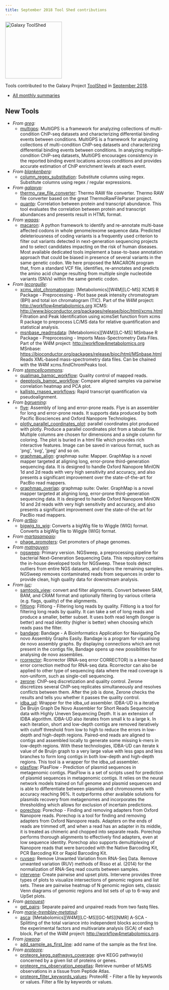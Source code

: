 ```yaml
---
title: September 2018 Tool Shed contributions
---
```


[<img class="float-right" src="/images/galaxy-logos/galaxy-toolshed-300.png" alt="Galaxy ToolShed" width="180">](http://toolshed.g2.bx.psu.edu/)

Tools contributed to the Galaxy Project [ToolShed](http://toolshed.g2.bx.psu.edu/) in [September 2018](/news/2018-10-galaxy-update/).

* [All monthly summaries](/toolshed/contributions/)

## New Tools

* *From [greg](https://toolshed.g2.bx.psu.edu/view/greg):*
    * [multigps](https://toolshed.g2.bx.psu.edu/view/greg/multigps):  MultiGPS is a framework for analyzing collections of multi-condition ChIP-seq datasets and characterizing differential binding events between conditions. MultiGPS is a framework for analyzing collections of multi-condition ChIP-seq datasets and characterizing differential binding events between conditions. In analyzing multiple-condition ChIP-seq datasets, MultiGPS encourages consistency in the reported binding event locations across conditions and provides accurate estimation of ChIP enrichment levels at each event.
* *From [blankenberg](https://toolshed.g2.bx.psu.edu/view/blankenberg):*
    * [column_regex_substitution](https://toolshed.g2.bx.psu.edu/view/blankenberg/column_regex_substitution):  Substitute columns using regex. Substitute columns using regex / regular expressions.
* *From [galaxyp](https://toolshed.g2.bx.psu.edu/view/galaxyp):*
    * [thermo_raw_file_converter](https://toolshed.g2.bx.psu.edu/view/galaxyp/thermo_raw_file_converter):  Thermo RAW file converter. Thermo RAW file converter based on the great ThermoRawFileParser project.
    * [quantp](https://toolshed.g2.bx.psu.edu/view/galaxyp/quantp):  Correlation between protein and transcript abundance. This tool evaluates the correlation between protein and transcript abundances and presents result in HTML format.
* *From [waqas](https://toolshed.g2.bx.psu.edu/view/waqas):*
    * [macaron](https://toolshed.g2.bx.psu.edu/view/waqas/macaron):  A python framework to identify and re-annotate multi-base affected codons in whole genome/exome sequence data. Predicted deleteriousness of coding variants is a frequently used criterion to filter out variants detected in next-generation sequencing projects and to select candidates impacting on the risk of human diseases. Most available dedicated tools implement a base-to-base annotation approach that could be biased in presence of several variants in the same genetic codon. We here proposed the MACARON program that, from a standard VCF file, identifies, re-annotates and predicts the amino acid change resulting from multiple single nucleotide variants (SNVs) within the same genetic codon.
* *From [lecorguille](https://toolshed.g2.bx.psu.edu/view/lecorguille):*
    * [xcms_plot_chromatogram](https://toolshed.g2.bx.psu.edu/view/lecorguille/xcms_plot_chromatogram):  [Metabolomics][W4M][LC-MS] XCMS R Package - Preprocessing - Plot base peak intensity chromatogram (BPI) and total ion chromatogram (TIC). Part of the W4M project: http://workflow4metabolomics.org XCMS: http://www.bioconductor.org/packages/release/bioc/html/xcms.html Filtration and Peak Identification using xcmsSet function from xcms R package to preprocess LC/MS data for relative quantification and statistical analysis.
    * [msnbase_readmsdata](https://toolshed.g2.bx.psu.edu/view/lecorguille/msnbase_readmsdata):  [Metabolomics][W4M][LC-MS] MSnbase R Package - Preprocessing - Imports Mass-Spectrometry Data Files. Part of the W4M project: http://workflow4metabolomics.org MSnbase: https://bioconductor.org/packages/release/bioc/html/MSnbase.html Reads XML-based mass-spectrometry data files. Can be chained with the W4M xcms.findChromPeaks tool.
* *From [stemcellcommons](https://toolshed.g2.bx.psu.edu/view/stemcellcommons):*
    * [qualimap_bamqc_workflow](https://toolshed.g2.bx.psu.edu/view/stemcellcommons/qualimap_bamqc_workflow):  Quality control of mapped reads.
    * [deeptools_bamqc_workflow](https://toolshed.g2.bx.psu.edu/view/stemcellcommons/deeptools_bamqc_workflow):  Compare aligned samples via pairwise correlation heatmap and PCA plot.
    * [kallisto_rnaseq_workflows](https://toolshed.g2.bx.psu.edu/view/stemcellcommons/kallisto_rnaseq_workflows):  Rapid transcript quantification via pseudoalignment.
* *From [bgruening](https://toolshed.g2.bx.psu.edu/view/bgruening):*
    * [flye](https://toolshed.g2.bx.psu.edu/view/bgruening/flye):  Assembly of long and error-prone reads. Flye is an assembler for long and error-prone reads. It supports data produced by both Pacific Biosciences and Oxford Nanopore Technologies.
    * [plotly_parallel_coordinates_plot](https://toolshed.g2.bx.psu.edu/view/bgruening/plotly_parallel_coordinates_plot):  parallel coordinates plot produced with plotly. Produce a parallel coordinates plot from a tabular file. Multiple columns are chosen for  dimensions and a single column for coloring. The plot is buried in a html file which  provides rich interactive features. Image can be saved in various format, such as 'png', 'svg', 'jpeg' and so on.
    * [graphmap_align](https://toolshed.g2.bx.psu.edu/view/bgruening/graphmap_align):  graphmap suite: Mapper. GraphMap is a novel mapper targeted at aligning long, error-prone third-generation sequencing data. It is designed to handle Oxford Nanopore MinION 1d and 2d reads with very high sensitivity and accuracy, and also presents a significant improvement over the state-of-the-art for PacBio read mappers.
    * [graphmap_overlap](https://toolshed.g2.bx.psu.edu/view/bgruening/graphmap_overlap):  graphmap suite: Owler. GraphMap is a novel mapper targeted at aligning long, error-prone third-generation sequencing data. It is designed to handle Oxford Nanopore MinION 1d and 2d reads with very high sensitivity and accuracy, and also presents a significant improvement over the state-of-the-art for PacBio read mappers.
* *From [artbio](https://toolshed.g2.bx.psu.edu/view/artbio):*
    * [bigwig_to_wig](https://toolshed.g2.bx.psu.edu/view/artbio/bigwig_to_wig):  Converts a bigWig file to Wiggle (WIG) format. Converts a bigWig file to Wiggle (WIG) format.
* *From [martasampaio](https://toolshed.g2.bx.psu.edu/view/martasampaio):*
    * [phage_promoters](https://toolshed.g2.bx.psu.edu/view/martasampaio/phage_promoters):  Get promoters of phage genomes.
* *From [matnguyen](https://toolshed.g2.bx.psu.edu/view/matnguyen):*
    * [ngsweep](https://toolshed.g2.bx.psu.edu/view/matnguyen/ngsweep): Primary version. NGSweep, a preprocessing pipeline for bacterial Next-Generation Sequencing Data. This repository contains the in-house developed tools for NGSweep. These tools detect outliers from entire NGS datasets, and cleans the remaining samples. NGSweep removes contaminated reads from sequences in order to provide clean, high quality data for downstream analysis.
* *From [iuc](https://toolshed.g2.bx.psu.edu/view/iuc):*
    * [samtools_view](https://toolshed.g2.bx.psu.edu/view/iuc/samtools_view):  convert and filter alignments. Convert between SAM, BAM, and CRAM format and optionally filtering   by various criteria (e.g. flags, quality) of the alignments.
    * [filtlong](https://toolshed.g2.bx.psu.edu/view/iuc/filtlong):  Filtlong - Filtering long reads by quality. Filtlong is a tool for filtering long reads by quality. It can take a set of long reads and produce a smaller, better subset. It uses both read length (longer is better) and read identity (higher is better) when choosing which reads pass the filter.
    * [bandage](https://toolshed.g2.bx.psu.edu/view/iuc/bandage):  Bandage - A Bioinformatics Application for Navigating De novo Assembly Graphs Easily. Bandage is a program for visualising de novo assembly graphs.  By displaying connections which are not present in the contigs file,  Bandage opens up new possibilities for analysing de novo assemblies.
    * [rcorrector](https://toolshed.g2.bx.psu.edu/view/iuc/rcorrector):  Rcorrector (RNA-seq error CORRECTOR) is a kmer-based error correction method for RNA-seq data. Rcorrector can also be applied to other type of sequencing data where the read coverage is non-uniform, such as single-cell sequencing.
    * [zerone](https://toolshed.g2.bx.psu.edu/view/iuc/zerone):  ChIP-seq discretization and quality control. Zerone discretizes several ChIP-seq replicates simultaneously and resolves conflicts between them.  After the job is done, Zerone checks the results and tells you whether it passes the quality control.
    * [idba_ud](https://toolshed.g2.bx.psu.edu/view/iuc/idba_ud):  Wrapper for the idba_ud assembler. IDBA-UD is a iterative De Bruijn Graph De Novo Assembler for Short Reads Sequencing data with Highly Uneven Sequencing Depth. It is an extension of IDBA algorithm. IDBA-UD also iterates from small k to a large k. In each iteration, short and low-depth contigs are removed iteratively with cutoff threshold from low to high to reduce the errors in low-depth and high-depth regions. Paired-end reads are aligned to contigs and assembled locally to generate some missing k-mers in low-depth regions. With these technologies, IDBA-UD can iterate k value of de Bruijn graph to a very large value with less gaps and less branches to form long contigs in both low-depth and high-depth regions.   This tool is a wrapper for the idba_ud assembler.
    * [plasflow](https://toolshed.g2.bx.psu.edu/view/iuc/plasflow):  PlasFlow - Prediction of plasmid sequences in metagenomic contigs. PlasFlow is a set of scripts used for prediction of plasmid sequences in metagenomic contigs.  It relies on the neural network models trained on full genome and plasmid sequences and is able  to differentiate between plasmids and chromosomes with accuracy reaching 96%. It outperforms  other available solutions for plasmids recovery from metagenomes and incorporates the thresholding  which allows for exclusion of incertain predictions.
    * [porechop](https://toolshed.g2.bx.psu.edu/view/iuc/porechop):  Porechop - Finding and removing adapters from Oxford Nanopore reads. Porechop is a tool for finding and removing adapters from Oxford Nanopore reads.  Adapters on the ends of reads are trimmed off, and when a read has an adapter in  its middle, it is treated as chimeric and chopped into separate reads. Porechop  performs thorough alignments to effectively find adapters, even at low sequence  identity. Porechop also supports demultiplexing of Nanopore reads that were  barcoded with the Native Barcoding Kit, PCR Barcoding Kit or Rapid Barcoding Kit.
    * [ruvseq](https://toolshed.g2.bx.psu.edu/view/iuc/ruvseq):  Remove Unwanted Variation from RNA-Seq Data. Remove unwanted variation (RUV) methods of Risso et al. (2014) for the normalization of RNA-Seq read counts between samples.
    * [intervene](https://toolshed.g2.bx.psu.edu/view/iuc/intervene):  Create pairwise and upset plots. Intervene provides three types of plots to visualize intersections of genomic regions and list sets.  These are pairwise heatmap of N genomic region sets, classic Venn diagrams of genomic regions and list sets of up to 6-way and UpSet plots.
* *From [genouest](https://toolshed.g2.bx.psu.edu/view/genouest):*
    * [get_pairs](https://toolshed.g2.bx.psu.edu/view/genouest/get_pairs):  Separate paired and unpaired reads from two fastq files.
* *From [marie-tremblay-metatoul](https://toolshed.g2.bx.psu.edu/view/marie-tremblay-metatoul):*
    * [asca](https://toolshed.g2.bx.psu.edu/view/marie-tremblay-metatoul/asca):  [Metabolomics][W4M][LC-MS][GC-MS][NMR] A-SCA - Splitting of the total variance into independent blocks according to the experimental factors and multivariate analysis (SCA) of each block. Part of the W4M project: http://workflow4metabolomics.org.
* *From [jowong](https://toolshed.g2.bx.psu.edu/view/jowong):*
    * [add_sample_as_first_line](https://toolshed.g2.bx.psu.edu/view/jowong/add_sample_as_first_line):  add name of the sample as the first line.
* *From [proteore](https://toolshed.g2.bx.psu.edu/view/proteore):*
    * [proteore_kegg_pathways_coverage](https://toolshed.g2.bx.psu.edu/view/proteore/proteore_kegg_pathways_coverage):  give KEGG pathway(s) concerned by a given list of proteins or genes.
    * [proteore_ms_observation_pepatlas](https://toolshed.g2.bx.psu.edu/view/proteore/proteore_ms_observation_pepatlas):  Retrieve number of MS/MS observations in a tissue from Peptide Atlas.
    * [proteore_filter_keywords_values](https://toolshed.g2.bx.psu.edu/view/proteore/proteore_filter_keywords_values):  ProteoRE - Filter a file by keywords or values. Filter a file by keywords or values.
